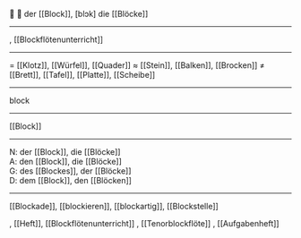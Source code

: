 🔵 👾 der [[Block]], [blɔk]
die [[Blöcke]]

---
, [[Blockflötenunterricht]]

---
= [[Klotz]], [[Würfel]], [[Quader]]
≈ [[Stein]], [[Balken]], [[Brocken]]
≠ [[Brett]], [[Tafel]], [[Platte]], [[Scheibe]]

---
block

---
[[Block]]

---
N: der [[Block]], die [[Blöcke]]  
A: den [[Block]], die [[Blöcke]]  
G: des [[Blockes]], der [[Blöcke]]  
D: dem [[Block]], den [[Blöcken]] 

---
[[Blockade]], [[blockieren]], [[blockartig]], [[Blockstelle]]

, [[Heft]], [[Blockflötenunterricht]]
, [[Tenorblockflöte]]
, [[Aufgabenheft]]